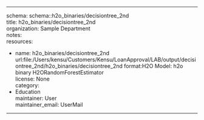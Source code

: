 


---  
schema: schema::h2o_binaries/decisiontree_2nd  
title: h2o_binaries/decisiontree_2nd  
organization: Sample Department  
notes:   
resources:  
- name: h2o_binaries/decisiontree_2nd 
 url:file:/Users/kensu/Customers/Kensu/LoanApproval/LAB/output/decisiontree_2nd/h2o_binaries/decisiontree_2nd 
 format:H2O Model: h2o binary H2ORandomForestEstimator  
license: None  
category:
 - Education  
maintainer: User  
maintainer_email: UserMail  
---